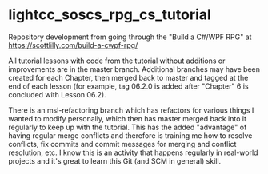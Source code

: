 # lightcc_soscs_rpg_cs_tutorial

Repository development from going through the "Build a C#/WPF RPG" at https://scottlilly.com/build-a-cwpf-rpg/

All tutorial lessons with code from the tutorial without additions or improvements are in the master branch.
Additional branches may have been created for each Chapter, then merged back to master and tagged at the end of each
lesson (for example, tag 06.2.0 is added after "Chapter" 6 is concluded with Lesson 06.2).

There is an msl-refactoring branch which has refactors for various things I wanted to modify personally, which then has 
master merged back into it regularly to keep up with the tutorial.  This has the added "advantage" of having regular merge
conflicts and therefore is training me how to resolve conflicts, fix commits and commit messages for merging and
conflict resolution, etc.  I know this is an activity that happens regularly in real-world projects and it's great
to learn this Git (and SCM in general) skill.
